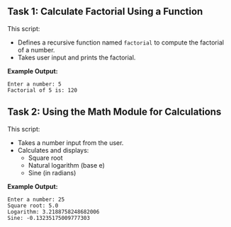 ## Task 1: Calculate Factorial Using a Function
This script:
- Defines a recursive function named `factorial` to compute the factorial of a number.
- Takes user input and prints the factorial.

**Example Output:**
```
Enter a number: 5
Factorial of 5 is: 120
```

## Task 2: Using the Math Module for Calculations
This script:
- Takes a number input from the user.
- Calculates and displays:
  - Square root
  - Natural logarithm (base e)
  - Sine (in radians)

**Example Output:**
```
Enter a number: 25
Square root: 5.0
Logarithm: 3.2188758248682006
Sine: -0.13235175009777303
```


